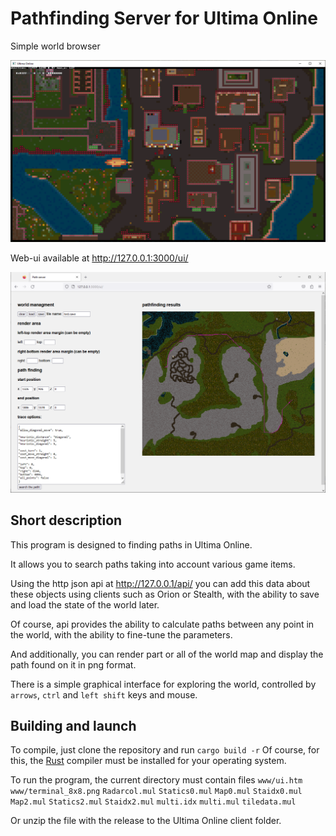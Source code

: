 # Pathfinding Server for Ultima Online

Simple world browser

![screen shot](examples/screenshot.png "standalone ui")

Web-ui available at  <http://127.0.0.1:3000/ui/>

![screen shot](examples/screenshot_web.png "web ui")


## Short description

This program is designed to finding paths in Ultima Online.

It allows you to search paths taking into account various game items.

Using the http json api at <http://127.0.0.1/api/> you can add this data about these objects using clients such as Orion or Stealth, with the ability to save and load the state of the world later.

Of course, api provides the ability to calculate paths between any point in the world, with the ability to fine-tune the parameters.

And additionally, you can render part or all of the world map and display the path found on it in png format.

There is a simple graphical interface for exploring the world, controlled by `arrows`, `ctrl` and `left shift` keys and mouse.


## Building and launch

To compile, just clone the repository and run `cargo build -r`
Of course, for this, the [Rust](https://www.rust-lang.org/tools/install) compiler must be installed for your operating system.

To run the program, the current directory must contain files
`www/ui.htm`
`www/terminal_8x8.png`
`Radarcol.mul`
`Statics0.mul`
`Map0.mul`
`Staidx0.mul`
`Map2.mul`
`Statics2.mul`
`Staidx2.mul`
`multi.idx`
`multi.mul`
`tiledata.mul`
 
Or unzip the file with the release to the Ultima Online client folder.
